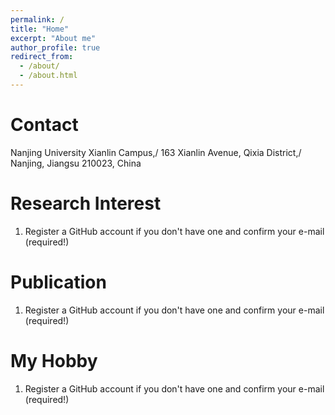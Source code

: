 ```yaml
---
permalink: /
title: "Home"
excerpt: "About me"
author_profile: true
redirect_from: 
  - /about/
  - /about.html
---
```


Contact
======
Nanjing University Xianlin Campus,/
163 Xianlin Avenue, Qixia District,/
Nanjing, Jiangsu 210023, China

Research Interest
======
1. Register a GitHub account if you don't have one and confirm your e-mail (required!)

Publication
======
1. Register a GitHub account if you don't have one and confirm your e-mail (required!)

My Hobby
======
1. Register a GitHub account if you don't have one and confirm your e-mail (required!)

